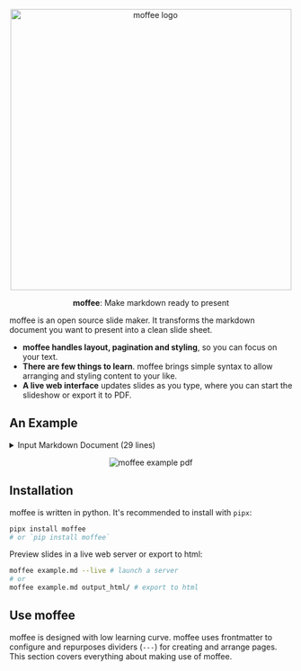 <p align="center">
  <a href="https://github.com/BMPixel/moffee">
  <img src="https://github.com/user-attachments/assets/37fa6c1b-df21-4df1-9ccf-6075f009c74d" alt="moffee logo" width="500">
  </a>
</p>
<p align="center">
  <strong>moffee</strong>: Make markdown ready to present
</p>

moffee is an open source slide maker. It transforms the markdown document you want to present into a clean slide sheet. 

- **moffee handles layout, pagination and styling**, so you can focus on your text.
- **There are few things to learn**. moffee brings simple syntax to allow arranging and styling content to your like.
- **A live web interface** updates slides as you type, where you can start the slideshow or export it to PDF.

## An Example

<details>
  <summary> Input Markdown Document (29 lines)</summary>
  
```markdown
# Moffee
## Make markdown ready to present
@(layout=centered)

## Why Moffee?

- **80/20 Rule**[^1]: Creating slides can be time-consuming, often requiring 80% of the effort for just 20% of the outcome.
- `moffee` transforms markdown into professional presentations effortlessly.
    - Use simple markdown syntax.
    - Enjoy out-of-the-box paging and styling.
    - Easily arrange text and images.

[^1]: https://en.wikipedia.org/wiki/Pareto_principle

## Showcasing
### Style with Markdown

==Markdown== is all you need! Elements like $tex$ and `code` are rendered with elegant style.

!!! note
    moffee automatically breaks pages and chooses titles based on context.

### Media Layout

One of moffee's strengths is using dividers to organize text and images effectively.

___

- Use `---` to trigger page breaks.
- Use `***` to arrange elements horizontally.
- Use `___` to split elements vertically.

moffee automatically adjusts element sizes to accommodate large blocks of text or complex illustrations.

***

![blue coffee](coffee.png)
```
</details>

<p align="center">
  <img src="https://github.com/user-attachments/assets/b766cf39-e46c-4b7d-8dfc-bb717feba974" alt="moffee example pdf">
</p>

## Installation

moffee is written in python. It's recommended to install with `pipx`:

```bash
pipx install moffee
# or `pip install moffee`
```

Preview slides in a live web server or export to html:

```bash
moffee example.md --live # launch a server
# or
moffee example.md output_html/ # export to html
```

## Use moffee

moffee is designed with low learning curve. moffee uses frontmatter to configure and repurposes dividers (`---`) for creating and arrange pages. This section covers everything about making use of moffee.

